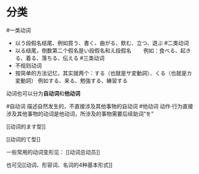 
# 分类

#一类动词
- 以う段假名结尾、例如買う、書く、曲がる、飲む、立つ、遊ぶ
#二类动词
- 以る结尾，倒数第二个假名是い段假名和え段假名
　　例如：食べる、起きる、着る、落ちる、伝える
#三类动词
- 不规则动词
- 按简单的方法记忆，其实就两个：する（也就是サ変動詞）、くる（也就是カ変動詞）
   例如する、来る、勉強する、練習する



动词也可以分为**自动词**和**他动词**

#自动词 描述自然发生的，不直接涉及其他事物的自动词
#他动词 动作·行为直接涉及其他事物的动词是他动词，所涉及的事物需要后续助词“を”


[[动词的ます型]]

[[动词的て型]]

一些常用的动词变形见：
[[动词总动员]]


也可见[[动词、形容词、名词的4种基本形式]]
